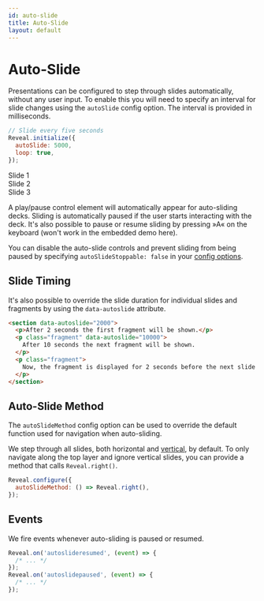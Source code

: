 ```yaml
---
id: auto-slide
title: Auto-Slide
layout: default
---
```


# Auto-Slide

Presentations can be configured to step through slides automatically, without any user input. To enable this you will need to specify an interval for slide changes using the `autoSlide` config option. The interval is provided in milliseconds.

```javascript
// Slide every five seconds
Reveal.initialize({
  autoSlide: 5000,
  loop: true,
});
```

<div class="reveal reveal-example" data-config='{"autoSlide": 5000, "loop": true}'>
  <div class="slides">
    <section>Slide 1</section>
    <section>Slide 2</section>
    <section>Slide 3</section>
  </div>
</div>

A play/pause control element will automatically appear for auto-sliding decks. Sliding is automatically paused if the user starts interacting with the deck. It's also possible to pause or resume sliding by pressing »A« on the keyboard (won't work in the embedded demo here).

You can disable the auto-slide controls and prevent sliding from being paused by specifying `autoSlideStoppable: false` in your [config options](/config/).

## Slide Timing

It's also possible to override the slide duration for individual slides and fragments by using the `data-autoslide` attribute.

```html
<section data-autoslide="2000">
  <p>After 2 seconds the first fragment will be shown.</p>
  <p class="fragment" data-autoslide="10000">
    After 10 seconds the next fragment will be shown.
  </p>
  <p class="fragment">
    Now, the fragment is displayed for 2 seconds before the next slide is shown.
  </p>
</section>
```

## Auto-Slide Method

The `autoSlideMethod` config option can be used to override the default function used for navigation when auto-sliding.

We step through all slides, both horizontal and [vertical](/vertical-slides/), by default. To only navigate along the top layer and ignore vertical slides, you can provide a method that calls `Reveal.right()`.

```js
Reveal.configure({
  autoSlideMethod: () => Reveal.right(),
});
```

## Events

We fire events whenever auto-sliding is paused or resumed.

```javascript
Reveal.on('autoslideresumed', (event) => {
  /* ... */
});
Reveal.on('autoslidepaused', (event) => {
  /* ... */
});
```
